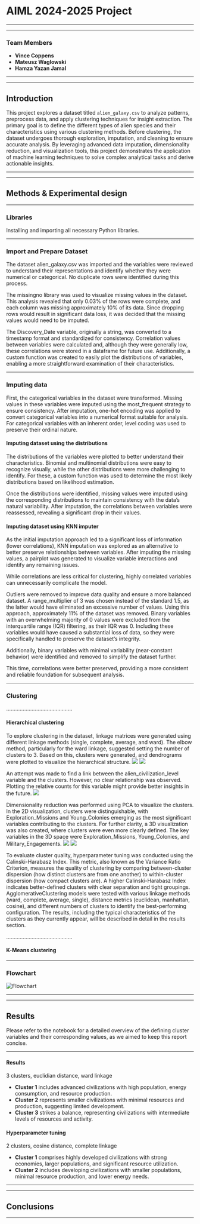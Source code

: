 # **AIML 2024-2025 Project**
---
---

### **Team Members**
- **Vince Coppens**
- **Mateusz Waglowski**
- **Hamza Yazan Jamal**

---
---

## **Introduction**

This project explores a dataset titled `alien_galaxy.csv` to analyze patterns, preprocess data, and apply clustering techniques for insight extraction. The primary goal is to define the different types of alien species and their characteristics using various clustering methods. Before clustering, the dataset undergoes thorough exploration, imputation, and cleaning to ensure accurate analysis. By leveraging advanced data imputation, dimensionality reduction, and visualization tools, this project demonstrates the application of machine learning techniques to solve complex analytical tasks and derive actionable insights.

---
---

## **Methods & Experimental design**
---

### **Libraries**
Installing and importing all necessary Python libraries.

---

### **Import and Prepare Dataset**

The dataset alien_galaxy.csv was imported and the variables were reviewed to understand their representations and identify whether they were numerical or categorical. No duplicate rows were identified during this process.

The missingno library was used to visualize missing values in the dataset. This analysis revealed that only 0.03% of the rows were complete, and each column was missing approximately 10% of its data. Since dropping rows would result in significant data loss, it was decided that the missing values would need to be imputed.

The Discovery_Date variable, originally a string, was converted to a timestamp format and standardized for consistency. Correlation values between variables were calculated and, although they were generally low, these correlations were stored in a dataframe for future use. Additionally, a custom function was created to easily plot the distributions of variables, enabling a more straightforward examination of their characteristics.

---

### **Imputing data**
First, the categorical variables in the dataset were transformed. Missing values in these variables were imputed using the most_frequent strategy to ensure consistency. After imputation, one-hot encoding was applied to convert categorical variables into a numerical format suitable for analysis. For categorical variables with an inherent order, level coding was used to preserve their ordinal nature.
#### **Imputing dataset using the distributions**
The distributions of the variables were plotted to better understand their characteristics. Binomial and multinomial distributions were easy to recognize visually, while the other distributions were more challenging to identify. For these, a custom function was used to determine the most likely distributions based on likelihood estimation.

Once the distributions were identified, missing values were imputed using the corresponding distributions to maintain consistency with the data’s natural variability. After imputation, the correlations between variables were reassessed, revealing a significant drop in their values.

#### **Imputing dataset using KNN imputer**
As the initial imputation approach led to a significant loss of information (lower correlations), KNN imputation was explored as an alternative to better preserve relationships between variables. After imputing the missing values, a pairplot was generated to visualize variable interactions and identify any remaining issues.

While correlations are less critical for clustering, highly correlated variables can unnecessarily complicate the model.

Outliers were removed to improve data quality and ensure a more balanced dataset. A range_multiplier of 3 was chosen instead of the standard 1.5, as the latter would have eliminated an excessive number of values. Using this approach, approximately 11% of the dataset was removed. Binary variables with an overwhelming majority of 0 values were excluded from the interquartile range (IQR) filtering, as their IQR was 0. Including these variables would have caused a substantial loss of data, so they were specifically handled to preserve the dataset’s integrity.

Additionally, binary variables with minimal variability (near-constant behavior) were identified and removed to simplify the dataset further.

This time, correlations were better preserved, providing a more consistent and reliable foundation for subsequent analysis.

---
### **Clustering**
............................................
#### **Hierarchical clustering**
To explore clustering in the dataset, linkage matrices were generated using different linkage methods (single, complete, average, and ward). The elbow method, particularly for the ward linkage, suggested setting the number of clusters to 3. Based on this, clusters were generated, and dendrograms were plotted to visualize the hierarchical structure.
![](Images/linkagematrix.png)
![](Images/dendrogram.png)

An attempt was made to find a link between the alien_civilization_level variable and the clusters. However, no clear relationship was observed. Plotting the relative counts for this variable might provide better insights in the future.
![](Images/CorrelationAlienHierarchical.png)

Dimensionality reduction was performed using PCA to visualize the clusters. In the 2D visualization, clusters were distinguishable, with Exploration_Missions and Young_Colonies emerging as the most significant variables contributing to the clusters. For further clarity, a 3D visualization was also created, where clusters were even more clearly defined. The key variables in the 3D space were Exploration_Missions, Young_Colonies, and Military_Engagements.
![](Images/2DPCA.png)
![](Images/3DPCA.png)

To evaluate cluster quality, hyperparameter tuning was conducted using the Calinski-Harabasz Index. This metric, also known as the Variance Ratio Criterion, measures the quality of clustering by comparing between-cluster dispersion (how distinct clusters are from one another) to within-cluster dispersion (how compact clusters are). A higher Calinski-Harabasz Index indicates better-defined clusters with clear separation and tight groupings. AgglomerativeClustering models were tested with various linkage methods (ward, complete, average, single), distance metrics (euclidean, manhattan, cosine), and different numbers of clusters to identify the best-performing configuration. The results, including the typical characteristics of the clusters as they currently appear, will be described in detail in the results section.

............................................
#### **K-Means clustering**


---

### **Flowchart**
![Flowchart](Images/flowchart.png)

---
---

## **Results**

Please refer to the notebook for a detailed overview of the defining cluster variables and their corresponding values, as we aimed to keep this report concise.

---

#### **Results**
3 clusters, euclidian distance, ward linkage
- **Cluster 1** includes advanced civilizations with high population, energy consumption, and resource production.
- **Cluster 2** represents smaller civilizations with minimal resources and production, suggesting limited development.
- **Cluster 3** strikes a balance, representing civilizations with intermediate levels of resources and activity.

#### **Hyperparameter tuning**
2 clusters, cosine distance, complete linkage
- **Cluster 1** comprises highly developed civilizations with strong economies, larger populations, and significant resource utilization.
- **Cluster 2** includes developing civilizations with smaller populations, minimal resource production, and lower energy needs.

---
---

## **Conclusions**

---